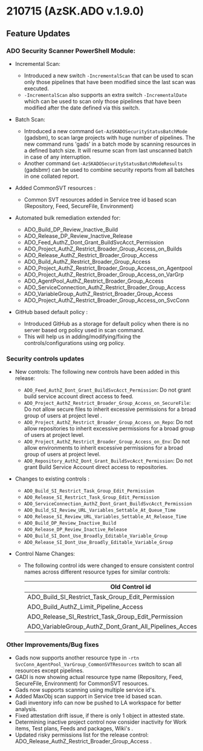 # 210715 (AzSK.ADO v.1.9.0)

## Feature Updates

### ADO Security Scanner PowerShell Module:
* Incremental Scan:
    * Introduced a new switch ```-IncrementalScan``` that can be used to scan only those pipelines that have been modified since the last scan was executed.       
    * ```-IncrementalScan``` also supports an extra switch ```-IncrementalDate``` which can be used to scan only those pipelines that have been modified after the date defined via this switch.  

* Batch Scan: 
    * Introduced a new command ```Get-AzSKADOSecurityStatusBatchMode``` (gadsbm), to scan large projects with huge number of pipelines. The new command runs 'gads' in a batch mode by scanning resources in a defined batch size. It will resume scan from last unscanned batch in case of any interruption.  
    * Another command ```Get-AzSKADOSecurityStatusBatchModeResults``` (gadsbmr) can be used to combine security reports from all batches in one collated report. 

* Added CommonSVT resources : 
    * Common SVT resources added in Service tree id based scan (Repository, Feed, SecureFile, Environment) 

* Automated bulk remediation extended for:  
    * ADO_Build_DP_Review_Inactive_Build 
    * ADO_Release_DP_Review_Inactive_Release 
    * ADO_Feed_AuthZ_Dont_Grant_BuildSvcAcct_Permission 
    * ADO_Project_AuthZ_Restrict_Broader_Group_Access_on_Builds  
    * ADO_Release_AuthZ_Restrict_Broader_Group_Access  
    * ADO_Build_AuthZ_Restrict_Broader_Group_Access  
    * ADO_Project_AuthZ_Restrict_Broader_Group_Access_on_Agentpool 
    * ADO_Project_AuthZ_Restrict_Broader_Group_Access_on_VarGrp 
    * ADO_AgentPool_AuthZ_Restrict_Broader_Group_Access 
    * ADO_ServiceConnection_AuthZ_Restrict_Broader_Group_Access 
    * ADO_VariableGroup_AuthZ_Restrict_Broader_Group_Access
    * ADO_Project_AuthZ_Restrict_Broader_Group_Access_on_SvcConn

* GitHub based default policy  : 
    * Introduced GitHub  as  a storage for default policy when there is no server based  org policy used in scan command. 
    * This will help us in adding/modifying/fixing  the controls/configurations using org policy.  
 


### Security controls updates
* New controls:
   The following new controls have been added in this release:
   * ```ADO_Feed_AuthZ_Dont_Grant_BuildSvcAcct_Permission```: Do not grant build service account direct access to feed.
   * ```ADO_Project_AuthZ_Restrict_Broader_Group_Access_on_SecureFile```: Do not allow secure files to inherit excessive permissions for a broad group of users at project level .
   * ```ADO_Project_AuthZ_Restrict_Broader_Group_Access_on_Repo```: Do not allow repositories to inherit excessive permissions for a broad group of users at project level.
   * ```ADO_Project_AuthZ_Restrict_Broader_Group_Access_on_Env```: Do not allow environments to inherit excessive permissions for a broad group of users at project level.
   * ```ADO_Repository_AuthZ_Dont_Grant_BuildSvcAcct_Permission```: Do not grant Build Service Account direct access to repositories.


* Changes to existing controls :
   * ```ADO_Build_SI_Restrict_Task_Group_Edit_Permission```
   * ```ADO_Release_SI_Restrict_Task_Group_Edit_Permission```
   * ```ADO_ServiceConnection_AuthZ_Dont_Grant_BuildSvcAcct_Permission```
   * ```ADO_Build_SI_Review_URL_Variables_Settable_At_Queue_Time```
   * ```ADO_Release_SI_Review_URL_Variables_Settable_At_Release_Time```
   * ```ADO_Build_DP_Review_Inactive_Build```
   * ```ADO_Release_DP_Review_Inactive_Release```
   * ```ADO_Build_SI_Dont_Use_Broadly_Editable_Variable_Group```
   * ```ADO_Release_SI_Dont_Use_Broadly_Editable_Variable_Group```

* Control Name Changes:
    * The following control ids were changed to ensure consistent control names across different resource types for similar controls:

        |Old Control id |New Control Id|
        |---------------|--------------|
        |ADO_Build_SI_Restrict_Task_Group_Edit_Permission|                               ADO_Build_SI_Dont_Use_Broadly_Editable_Task_Group|ADO_Build_SI_Restrict_Variable_Group_Edit_Permission|	ADO_Build_SI_Dont_Use_Broadly_Editable_Variable_Group|
        ADO_Build_AuthZ_Limit_Pipeline_Access|ADO_Build_AuthZ_Limit_Pipeline_Scope|
        ADO_Release_SI_Restrict_Task_Group_Edit_Permission|ADO_Release_SI_Dont_Use_Broadly_Editable_Task_Group|ADO_Release_SI_Restrict_Variable_Group_Edit_Permission|	ADO_Release_SI_Dont_Use_Broadly_Editable_Variable_Group|
        ADO_VariableGroup_AuthZ_Dont_Grant_All_Pipelines_Access_To_Secrets|ADO_VariableGroup_AuthZ_Dont_Grant_All_Pipelines_Access_On_VG_With_Secrets|


### Other Improvements/Bug fixes
* Gads now supports another resource type in ```-rtn SvcConn_AgentPool_VarGroup_CommonSVTResources``` switch to scan all resources except pipelines.
* GADI is now showing actual resource type name (Repository, Feed, SecureFile, Environment) for CommonSVT resources.
* Gads now supports scanning using multiple service id's. 
* Added MaxObj scan support in Service tree id based scan.
* Gadi inventory info can now be pushed to LA workspace for better analysis. 
* Fixed attestation drift issue, if there is only 1 object in attested state. 
* Determining inactive project control now consider inactivity for Work items, Test plans, Feeds and packages, Wiki's .
* Updated risky permissions list for the release control: ADO_Release_AuthZ_Restrict_Broader_Group_Access .






